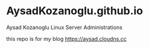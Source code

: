 # AysadKozanoglu.github.io
Aysad Kozanoglu Linux Server Administrations

this repo is for my blog 
https://aysad.cloudns.cc
